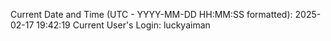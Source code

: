 Current Date and Time (UTC - YYYY-MM-DD HH:MM:SS formatted): 2025-02-17 19:42:19
Current User's Login: luckyaiman
